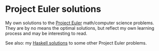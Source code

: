 # Project Euler solutions

My own solutions to the [Project Euler](https://projecteuler.net/) math/computer science problems. They are by no means the optimal solutions, but reflect my own learning process and may be interesting to read.

See also: my [Haskell solutions](https://github.com/rvighne/ProjectEulerLambda) to some other Project Euler problems.
